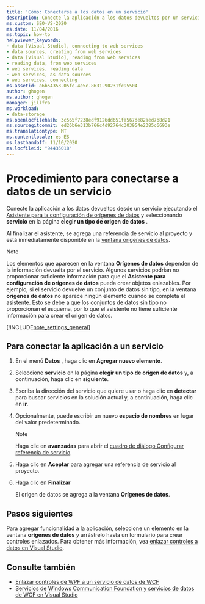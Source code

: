 ```yaml
---
title: 'Cómo: Conectarse a los datos en un servicio'
description: Conecte la aplicación a los datos devueltos por un servicio ejecutando el Asistente para la configuración de orígenes de datos y seleccionando servicio en la página elegir un tipo de origen de datos.
ms.custom: SEO-VS-2020
ms.date: 11/04/2016
ms.topic: how-to
helpviewer_keywords:
- data [Visual Studio], connecting to web services
- data sources, creating from web services
- data [Visual Studio], reading from web services
- reading data, from web services
- web services, reading data
- web services, as data sources
- web services, connecting
ms.assetid: a6b54353-05fe-4e5c-8631-90231fc95504
author: ghogen
ms.author: ghogen
manager: jillfra
ms.workload:
- data-storage
ms.openlocfilehash: 3c565f7238edf9126dd651fa567de82aed7b8d21
ms.sourcegitcommit: ed26b6e313b766c4d92764c303954e2385c6693e
ms.translationtype: MT
ms.contentlocale: es-ES
ms.lasthandoff: 11/10/2020
ms.locfileid: "94435018"
---
```

# <a name="how-to-connect-to-data-in-a-service"></a>Procedimiento para conectarse a datos de un servicio

Conecte la aplicación a los datos devueltos desde un servicio ejecutando el [Asistente para la configuración de orígenes de datos](../data-tools/media/data-source-configuration-wizard.png) y seleccionando **servicio** en la página **elegir un tipo de origen de datos** .

Al finalizar el asistente, se agrega una referencia de servicio al proyecto y está inmediatamente disponible en la [ventana orígenes de datos](add-new-data-sources.md#data-sources-window).

> [!NOTE]
> Los elementos que aparecen en la ventana **Orígenes de datos** dependen de la información devuelta por el servicio. Algunos servicios podrían no proporcionar suficiente información para que el **Asistente para configuración de orígenes de datos** pueda crear objetos enlazables. Por ejemplo, si el servicio devuelve un conjunto de datos sin tipo, en la ventana **orígenes de datos** no aparece ningún elemento cuando se completa el asistente. Esto se debe a que los conjuntos de datos sin tipo no proporcionan el esquema, por lo que el asistente no tiene suficiente información para crear el origen de datos.

[!INCLUDE[note_settings_general](../data-tools/includes/note_settings_general_md.md)]

## <a name="to-connect-your-application-to-a-service"></a>Para conectar la aplicación a un servicio

1. En el menú **Datos** , haga clic en **Agregar nuevo elemento**.

2. Seleccione **servicio** en la página **elegir un tipo de origen de datos** y, a continuación, haga clic en **siguiente**.

3. Escriba la dirección del servicio que quiere usar o haga clic en **detectar** para buscar servicios en la solución actual y, a continuación, haga clic en **ir**.

4. Opcionalmente, puede escribir un nuevo **espacio de nombres** en lugar del valor predeterminado.

    > [!NOTE]
    > Haga clic en **avanzadas** para abrir el [cuadro de diálogo Configurar referencia de servicio](../data-tools/configure-service-reference-dialog-box.md).

5. Haga clic en **Aceptar** para agregar una referencia de servicio al proyecto.

6. Haga clic en **Finalizar**

     El origen de datos se agrega a la ventana **Orígenes de datos**.

## <a name="next-steps"></a>Pasos siguientes

Para agregar funcionalidad a la aplicación, seleccione un elemento en la ventana **orígenes de datos** y arrástrelo hasta un formulario para crear controles enlazados. Para obtener más información, vea [enlazar controles a datos en Visual Studio](../data-tools/bind-controls-to-data-in-visual-studio.md).

## <a name="see-also"></a>Consulte también

- [Enlazar controles de WPF a un servicio de datos de WCF](../data-tools/bind-wpf-controls-to-a-wcf-data-service.md)
- [Servicios de Windows Communication Foundation y servicios de datos de WCF en Visual Studio](../data-tools/windows-communication-foundation-services-and-wcf-data-services-in-visual-studio.md)
